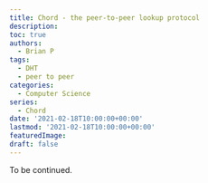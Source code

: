 ```yaml
---
title: Chord - the peer-to-peer lookup protocol
description:
toc: true
authors:
  - Brian P
tags:
  - DHT
  - peer to peer
categories:
  - Computer Science
series:
  - Chord
date: '2021-02-18T10:00:00+00:00'
lastmod: '2021-02-18T10:00:00+00:00'
featuredImage:
draft: false
---
```


To be continued.